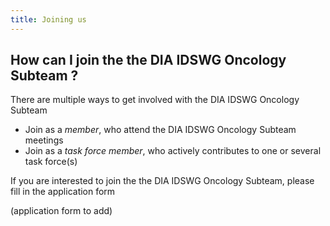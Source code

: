 ```yaml
---
title: Joining us
---
```



## How can I join the the DIA IDSWG Oncology Subteam ?

There are multiple ways to get involved with the DIA IDSWG Oncology Subteam

- Join as a *member*, who attend the DIA IDSWG Oncology Subteam meetings
- Join as a *task force member*, who actively contributes to one or several task force(s)

If you are interested to join the the DIA IDSWG Oncology Subteam, please fill in the application form

(application form to add)
